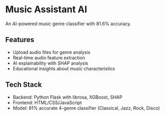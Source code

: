 # Music Assistant AI

An AI-powered music genre classifier with 81.6% accuracy.

## Features
- Upload audio files for genre analysis
- Real-time audio feature extraction 
- AI explainability with SHAP analysis
- Educational insights about music characteristics

## Tech Stack
- Backend: Python Flask with librosa, XGBoost, SHAP
- Frontend: HTML/CSS/JavaScript
- Model: 81% accurate 4-genre classifier (Classical, Jazz, Rock, Disco)
